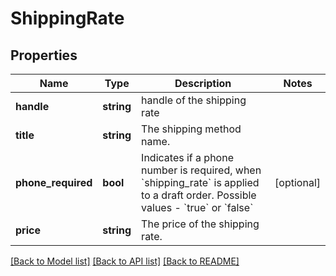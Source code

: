 # ShippingRate

## Properties
Name | Type | Description | Notes
------------ | ------------- | ------------- | -------------
**handle** | **string** | handle of the shipping rate | 
**title** | **string** | The shipping method name. | 
**phone_required** | **bool** | Indicates if a phone number is required, when &#x60;shipping_rate&#x60; is applied to a draft order.  Possible values - &#x60;true&#x60; or &#x60;false&#x60; | [optional] 
**price** | **string** | The price of the shipping rate. | 

[[Back to Model list]](../README.md#documentation-for-models) [[Back to API list]](../README.md#documentation-for-api-endpoints) [[Back to README]](../README.md)


